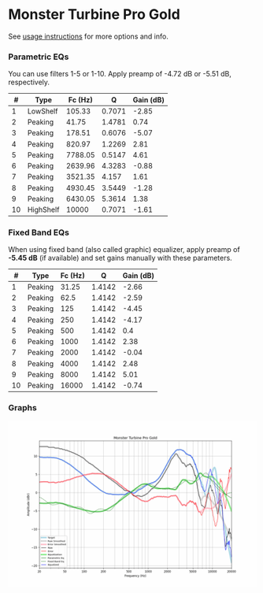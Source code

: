 # Monster Turbine Pro Gold
See [usage instructions](https://github.com/jaakkopasanen/AutoEq#usage) for more options and info.

### Parametric EQs
You can use filters 1-5 or 1-10. Apply preamp of -4.72 dB or -5.51 dB, respectively.

|   # | Type      |   Fc (Hz) |      Q |   Gain (dB) |
|-----|-----------|-----------|--------|-------------|
|   1 | LowShelf  |    105.33 | 0.7071 |       -2.85 |
|   2 | Peaking   |     41.75 | 1.4781 |        0.74 |
|   3 | Peaking   |    178.51 | 0.6076 |       -5.07 |
|   4 | Peaking   |    820.97 | 1.2269 |        2.81 |
|   5 | Peaking   |   7788.05 | 0.5147 |        4.61 |
|   6 | Peaking   |   2639.96 | 4.3283 |       -0.88 |
|   7 | Peaking   |   3521.35 | 4.157  |        1.61 |
|   8 | Peaking   |   4930.45 | 3.5449 |       -1.28 |
|   9 | Peaking   |   6430.05 | 5.3614 |        1.38 |
|  10 | HighShelf |  10000    | 0.7071 |       -1.61 |

### Fixed Band EQs
When using fixed band (also called graphic) equalizer, apply preamp of **-5.45 dB** (if available) and set gains manually with these parameters.

|   # | Type    |   Fc (Hz) |      Q |   Gain (dB) |
|-----|---------|-----------|--------|-------------|
|   1 | Peaking |     31.25 | 1.4142 |       -2.66 |
|   2 | Peaking |     62.5  | 1.4142 |       -2.59 |
|   3 | Peaking |    125    | 1.4142 |       -4.45 |
|   4 | Peaking |    250    | 1.4142 |       -4.17 |
|   5 | Peaking |    500    | 1.4142 |        0.4  |
|   6 | Peaking |   1000    | 1.4142 |        2.38 |
|   7 | Peaking |   2000    | 1.4142 |       -0.04 |
|   8 | Peaking |   4000    | 1.4142 |        2.48 |
|   9 | Peaking |   8000    | 1.4142 |        5.01 |
|  10 | Peaking |  16000    | 1.4142 |       -0.74 |

### Graphs
![](./Monster%20Turbine%20Pro%20Gold.png)
